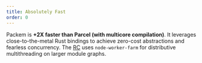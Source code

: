 ```yaml
---
title: Absolutely Fast
order: 0
---
```


Packem is **+2X faster than Parcel (with multicore compilation)**. It leverages close-to-the-metal Rust bindings to achieve zero-cost abstractions and fearless concurrency. The [RC](http://localhost:8000/docs/execution-contexts.html) uses `node-worker-farm` for distributive multithreading on larger module graphs.
